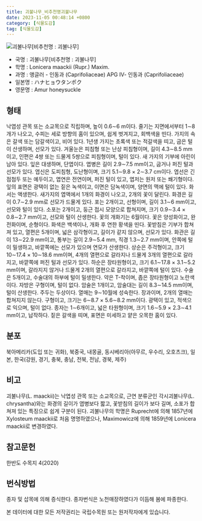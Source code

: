 ```yaml
---
title: 괴불나무_비추천명괴불나무
date: 2023-11-05 00:48:14 +0800
category: [식물도감]
tag: [식물도감]
---
```




![괴불나무[비추천명 : 괴불나무]](/fileUpload/plants/basic/Caprifoliaceae/Lonicera/16295/16295_20_th2.JPG)
- 국명 : 괴불나무[비추천명 : 괴불나무]
- 학명 : Lonicera maackii (Rupr.) Maxim.
- 과명 : 앵글러 - 인동과 (Caprifoliaceae) APG Ⅳ- 인동과 (Caprifoliaceae)
- 일본명 : ハナヒョウタンポク
- 영문명 : Amur honeysuckle


## 형태
낙엽성 관목 또는 소교목으로 직립하며, 높이 0.6∼6 m이다. 줄기는 지면에서부터 1∼8개가 나오고, 수피는 세로 방향의 홈이 있으며, 쉽게 벗겨지고, 회백색을 띤다. 가지의 속은 갈색 또는 담갈색이고, 비어 있다. 1년생 가지는 초록색 또는 적갈색을 띠고, 굽은 털이 산생하며, 선모가 있다. 겨울눈은 피침형 또는 난상 피침형이며, 길이 4.3∼8.5 mm이고, 인편은 4쌍 또는 드물게 5쌍으로 피침형이며, 털이 있다. 새 가지의 기부에 아린이 남아 있다. 잎은 대생하며, 단엽이다. 엽병은 길이 2.9∼7.5 mm이고, 굽거나 퍼진 털과 선모가 있다. 엽신은 도피침형, 도난형이며, 크기 5.1∼9.8 × 2∼3.7 cm이다. 엽선은 긴 점첨두 또는 예두이고, 엽연은 전연이며, 퍼진 털이 있고, 엽저는 원저 또는 쐐기형이다. 잎의 표면은 광택이 없는 짙은 녹색이고, 이면은 담녹색이며, 양면의 맥에 털이 있다. 화서는 액생한다. 새가지의 엽액에서 1개의 화경이 나오고, 2개의 꽃이 달린다. 화경은 길이 0.7∼2.9 mm로 선모가 드물게 있다. 포는 2개이고, 선형이며, 길이 3.1∼6 mm이고, 선모와 털이 있다. 소포는 2개이고, 둥근 접시 모양으로 합쳐지며, 크기 0.9∼3.4 × 0.8∼2.7 mm이고, 선모와 털이 산생한다. 꽃의 개화기는 6월이다. 꽃은 양성화이고, 완전화이며, 순형이다. 화색은 백색이나, 개화 후 연한 황색을 띤다. 꽃받침은 기부가 합쳐져 있고, 열편은 5개이며, 넓은 삼각형이고, 길이가 같지 않으며, 선모가 있다. 화관은 길이 13∼22.9 mm이고, 통부는 길이 2.9∼5.4 mm, 직경 1.3∼2.7 mm이며, 안쪽에 털이 밀생하고, 바깥쪽에는 선모가 있으며 연모가 산생한다. 상순은 주걱형이고, 크기 10∼17.4 × 10∼18.6 mm이며, 4개의 열편으로 갈라지나 드물게 3개의 열편으로 갈라지고, 바깥쪽에 퍼진 털과 선모가 있다. 하순은 장타원형이고, 크기 6.1∼17.8 × 3.1∼5.2 mm이며, 갈라지지 않거나 드물게 2개의 열편으로 갈라지고, 바깥쪽에 털이 있다. 수술은 5개이고, 수술대의 하부에 털이 밀생한다. 약은 T-착이며, 좁은 장타원형이고 노란색이다. 자방은 구형이며, 털이 없다. 암술은 1개이고, 암술대는 길이 8.3∼14.5 mm이며, 털이 산생한다. 주두는 두상이다. 열매는 9∼10월에 성숙한다. 장과이며, 2개의 열매는 합쳐지지 않는다. 구형이고, 크기는 6∼8.7 × 5.6∼8.2 mm이다. 광택이 있고, 적색으로 익으며, 털이 없다. 종자는 1∼6개이고, 넓은 타원형이며, 크기 1.6∼5.9 × 2.3∼4.1 mm이고, 납작하다. 짙은 갈색을 띠며, 표면은 미세하고 얕은 오목한 홈이 있다.
## 분포
북아메리카(도입 또는 귀화), 북중국, 내몽골, 동시베리아(아무르, 우수리, 오호츠크), 일본, 한국(강원, 경기, 충북, 충남, 전북, 전남, 경북, 제주)
## 비고
괴불나무(L. maackii)는 낙엽성 관목 또는 소교목으로, 근연 분류군인 각시괴불나무(L. chrysantha)와는 화경의 길이가 엽병보다 짧고, 꽃받침의 길이가 보다 길며, 소포가 합쳐져 있는 특징으로 쉽게 구분이 된다. 괴불나무의 학명은 Ruprecht에 의해 1857년에 Xylosteum maackii로 처음 명명하였으나, Maximowicz에 의해 1859년에 Lonicera maackii로 변경하였다.
## 참고문헌
한반도 수목지 4(2020)
## 번식방법
종자 및 삽목에 의해 증식한다. 종자번식은 노천매장하였다가 이듬해 봄에 파종한다. 







본 데이터에 대한 모든 저작권리는 국립수목원 또는 원저작자에게 있습니다.
